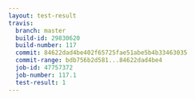 ```yaml
---
layout: test-result
travis:
  branch: master
  build-id: 29830620
  build-number: 117
  commit: 84622dad4be402f65725fae51abe5b4b33463035
  commit-range: bdb756b2d581...84622dad4be4
  job-id: 47757372
  job-number: 117.1
  test-result: 1
---
```

